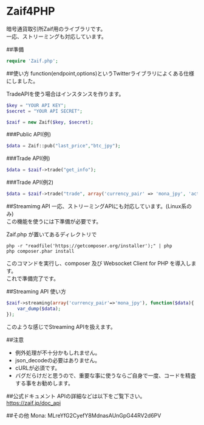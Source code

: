 Zaif4PHP
==========

暗号通貨取引所Zaif用のライブラリです。  
一応、ストリーミングも対応しています。  

##準備

```php
require 'Zaif.php';
```

##使い方
function(endpoint,options)というTwitterライブラリによくある仕様にしました。  
  
  
TradeAPIを使う場合はインスタンスを作ります。
```php
$key = "YOUR API KEY";
$secret = "YOUR API SECRET";

$zaif = new Zaif($key, $secret);
```
###Public API(例)
```php
$data = Zaif::pub("last_price","btc_jpy");
```

###Trade API(例)
```php
$data = $zaif->trade("get_info");
```
###Trade API(例2)
```php
$data = $zaif->trade("trade", array('currency_pair' => 'mona_jpy', 'action' => 'ask', 'price' => 10000, 'amount' => 1 ) );
```
##Streamimg API
一応、ストリーミングAPIにも対応しています。(Linux系のみ)  
この機能を使うには下準備が必要です。  

Zaif.php が置いてあるディレクトリで
```
php -r "readfile('https://getcomposer.org/installer');" | php
php composer.phar install
```
このコマンドを実行し、composer 及び Websocket Client for PHP を導入します。  
これで準備完了です。

##Streaming API 使い方
```php
$zaif->streaming(array('currency_pair'=>'mona_jpy'), function($data){
	var_dump($data);
});
```
このような感じでStreaming APIを扱えます。

##注意
 - 例外処理が不十分かもしれません。
 - json_decodeの必要はありません。
 - cURLが必須です。
 - バグだらけだと思うので、重要な事に使うならご自身で一度、コードを精査する事をお勧めします。
 
##公式ドキュメント
APIの詳細などは以下をご覧下さい。  
https://zaif.jp/doc_api

##その他
Mona: MLreYfG2CyefY8MdnasAUnGpG44RV2d6PV
